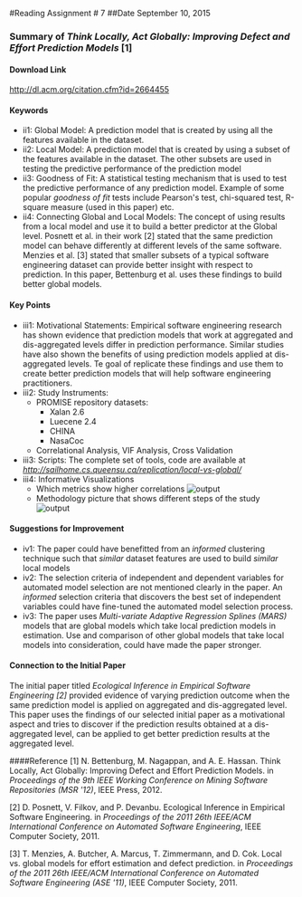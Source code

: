 #Reading Assignment # 7 
##Date September 10, 2015 
### Summary of *Think Locally, Act Globally: Improving Defect and Effort Prediction Models* [1] 

#### Download Link
http://dl.acm.org/citation.cfm?id=2664455 

#### Keywords	 
* ii1: Global Model: A prediction model that is created by using all the features available in the dataset. 
* ii2: Local Model: A prediction model that is created by using a subset of the features available in the dataset. The other subsets are used in testing the predictive performance of the prediction model
* ii3: Goodness of Fit: A statistical testing mechanism that is used to test the predictive performance of any prediction model. Example of some popular *goodness of fit* tests include Pearson's test, chi-squared test, R-square measure (used in this paper) etc.
* ii4: Connecting Global and Local Models: The concept of using results from a local model and use it to build a better predictor at the Global level. Posnett et al. in their work [2] stated that the same prediction model can behave differently at different levels of the same software. Menzies et al. [3] stated that smaller subsets of a typical software engineering dataset can provide better insight with respect to prediction. In this paper, Bettenburg et al. uses these findings to build better global models.     

#### Key Points
* iii1: Motivational Statements: Empirical software engineering research has shown evidence that prediction models that work at aggregated and dis-aggregated levels differ in prediction performance. Similar studies have also shown the benefits of using prediction models applied at dis-aggregated levels. Te goal of replicate these findings and use them to create better prediction models that will help software engineering practitioners.    
* iii2: Study Instruments: 
  * PROMISE repository datasets:
    * Xalan 2.6
    * Luecene 2.4 
    * CHINA 
    * NasaCoc
  * Correlational Analysis, VIF Analysis, Cross Validation   
* iii3: Scripts: The complete set of tools, code are available at *http://sailhome.cs.queensu.ca/replication/local-vs-global/*
* iii4: Informative Visualizations
  * Which metrics show higher correlations 
  ![output](a.png?raw=true=150x100)  
  * Methodology picture that shows different steps of the study 
  ![output](b.png?raw=true=150x100)    

#### Suggestions for Improvement 
* iv1: The paper could have benefitted from an *informed* clustering technique such that *similar* dataset features are used to build *similar* local models     
* iv2: The selection criteria of independent and dependent variables for automated model selection are not mentioned clearly in the paper. An *informed* selection criteria that discovers the best set of independent variables could have fine-tuned the automated model selection process.      
* iv3: The paper uses *Multi-variate Adaptive Regression Splines (MARS)* models that are global models which take local prediction models in estimation. Use and comparison of other global models that take local models into consideration, could have made the paper stronger.  

#### Connection to the Initial Paper
The initial paper titled *Ecological Inference in Empirical Software Engineering [2]* provided evidence of varying prediction outcome when the same prediction model is applied on aggregated and dis-aggregated level. This paper uses the findings of our selected initial paper as a motivational aspect and tries to discover if the prediction results obtained at a dis-aggregated level, can be applied to get better prediction results at the aggregated level.  

####Reference
[1] N. Bettenburg, M. Nagappan, and A. E. Hassan. Think Locally, Act Globally: Improving Defect and Effort Prediction Models. in *Proceedings of the 9th IEEE Working Conference on Mining Software Repositories (MSR '12)*, IEEE Press, 2012. 

[2] D. Posnett, V. Filkov, and P. Devanbu. Ecological Inference in Empirical Software Engineering. in *Proceedings of the 2011 26th IEEE/ACM International Conference on Automated Software Engineering*, IEEE Computer Society, 2011. 

[3] T. Menzies, A. Butcher, A. Marcus, T. Zimmermann, and D. Cok. Local vs. global models for effort estimation and defect prediction. in *Proceedings of the 2011 26th IEEE/ACM International Conference on Automated Software Engineering (ASE '11)*, IEEE Computer Society, 2011.  